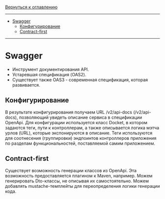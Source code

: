 [Вернуться к оглавлению](https://github.com/engine-it-in/different-level-task/blob/main/README.md)
***
* [Swagger](#swagger)
  * [Конфигурирование](#конфигурирование)
  * [Contract-first](#contract-first)
***

# Swagger

* Инструмент документирования API. 
* Устаревшая спецификация (OAS2). 
* Существует также OAS3 - современная спецификация, которая развивается.

## Конфигурирование

В результате конфигурирования получаем URL /v2/api-docs (/v2/api-docs), 
позволяющий увидеть описание сервиса в спецификации OpenApi. 
Для конфигурации используется класс Docket, в котором задаются теги, пути к контроллерам, 
а также описывается логика мэтча урлов (URL), которые экспонируются в описание. 
Теги используются для соотнесения (группировки) эндпоинтов контроллеров приложения 
по разделам функциональностей, поставляемой самим приложением.

## Contract-first

Существует возможность генерации классов из OpenApi. 
Эта возможность предоставляется плагином к Maven, например. 
Можем генерировать Dto-классы, не описывая их самостоятельно.
Можем добавлять mustache-темплейты для переопределения логики генерации кода.
